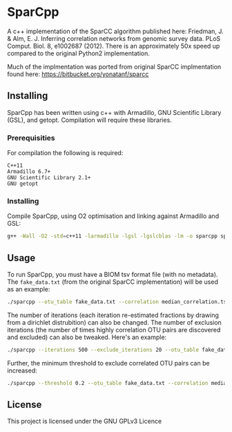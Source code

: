 # SparCpp
A c++ implementation of the SparCC algorithm published here: Friedman, J. & Alm, E. J. Inferring correlation networks from genomic survey data. PLoS Comput. Biol. 8, e1002687 (2012). There is an approximately 50x speed up compared to the original Python2 implementation.

Much of the implmentation was ported from original SparCC implmentation found here: https://bitbucket.org/yonatanf/sparcc

## Installing
SparCpp has been written using c++ with Armadillo, GNU Scientific Library (GSL), and getopt. Compilation will require these libraries.


### Prerequisities
For compilation the following is required:
```
C++11
Armadillo 6.7+
GNU Scientific Library 2.1+
GNU getopt
```

### Installing
Compile SparCpp, using O2 optimisation and linking against Armadillo and GSL:
```bash
g++ -Wall -O2 -std=c++11 -larmadillo -lgsl -lgslcblas -lm -o sparcpp sparcpp.cpp
```

## Usage
To run SparCpp, you must have a BIOM tsv format file (with no metadata). The `fake_data.txt` (from the original SparCC implementation) will be used as an example:

```bash
./sparcpp --otu_table fake_data.txt --correlation median_correlation.tsv --covariance median_covariance.tsv
```

The number of iterations (each iteration re-estimated fractions by drawing from a dirichlet distrubition) can also be changed. The number of exclusion iterations (the number of times highly correlation OTU pairs are discovered and excluded) can also be tweaked. Here's an example:

```bash
./sparcpp --iterations 500 --exclude_iterations 20 --otu_table fake_data.txt --correlation median_correlation.tsv --covariance median_covariance.tsv
```

Further, the minimum threshold to exclude correlated OTU pairs can be increased:
```bash
./sparcpp --threshold 0.2 --otu_table fake_data.txt --correlation median_correlation.tsv --covariance median_covariance.tsv
```

## License
This project is licensed under the GNU GPLv3 Licence
